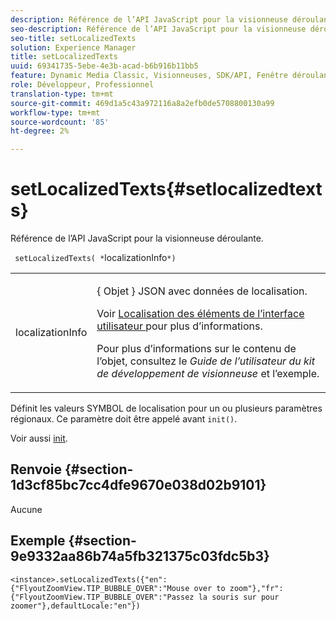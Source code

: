 ```yaml
---
description: Référence de l’API JavaScript pour la visionneuse déroulante.
seo-description: Référence de l’API JavaScript pour la visionneuse déroulante.
seo-title: setLocalizedTexts
solution: Experience Manager
title: setLocalizedTexts
uuid: 69341735-5ebe-4e3b-acad-b6b916b11bb5
feature: Dynamic Media Classic, Visionneuses, SDK/API, Fenêtre déroulante
role: Développeur, Professionnel
translation-type: tm+mt
source-git-commit: 469d1a5c43a972116a8a2efb0de5708800130a99
workflow-type: tm+mt
source-wordcount: '85'
ht-degree: 2%

---
```



# setLocalizedTexts{#setlocalizedtexts}

Référence de l’API JavaScript pour la visionneuse déroulante.

` setLocalizedTexts( *`localizationInfo`*)`

<table id="table_896DFF34A68A403DB93A6D597461A573"> 
 <tbody> 
  <tr> 
   <td colname="col1"> <p> <span class="codeph"> <span class="varname"> localizationInfo  </span> </span> </p> </td> 
   <td colname="col2"> <p> { <span class="codeph"> Objet </span>} JSON avec données de localisation. </p> <p>Voir <a href="../../../c-html5-s7-aem-asset-viewers/c-html5-flyout-viewer-20-about/c-html5-flyout-viewer-20-localization.md#concept-6c8e58c611934e93ae3f211f46e15c27" format="dita" scope="local"> Localisation des éléments de l’interface utilisateur </a> pour plus d’informations. </p> <p>Pour plus d’informations sur le contenu de l’objet, consultez le <i>Guide de l’utilisateur du kit de développement de visionneuse</i> et l’exemple. </p> </td> 
  </tr> 
 </tbody> 
</table>

Définit les valeurs SYMBOL de localisation pour un ou plusieurs paramètres régionaux. Ce paramètre doit être appelé avant `init()`.

Voir aussi [init](../../../c-html5-s7-aem-asset-viewers/c-html5-video-reference/c-html5-video-viewer-20-javascriptapiref/r-html5-video-viewer-20-javascriptapiref-init.md#reference-3b570ba8b35045d6b30fb178c21a66c6).

## Renvoie {#section-1d3cf85bc7cc4dfe9670e038d02b9101}

Aucune

## Exemple {#section-9e9332aa86b74a5fb321375c03fdc5b3}

```
<instance>.setLocalizedTexts({"en":{"FlyoutZoomView.TIP_BUBBLE_OVER":"Mouse over to zoom"},"fr":{"FlyoutZoomView.TIP_BUBBLE_OVER":"Passez la souris sur pour zoomer"},defaultLocale:"en"})
```

